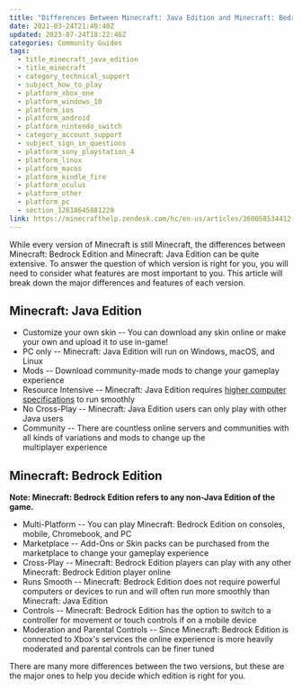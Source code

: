 ```yaml
---
title: "Differences Between Minecraft: Java Edition and Minecraft: Bedrock Edition"
date: 2021-03-24T21:40:40Z
updated: 2023-07-24T18:22:46Z
categories: Community Guides
tags:
  - title_minecraft_java_edition
  - title_minecraft
  - category_technical_support
  - subject_how_to_play
  - platform_xbox_one
  - platform_windows_10
  - platform_ios
  - platform_android
  - platform_nintendo_switch
  - category_account_support
  - subject_sign_in_questions
  - platform_sony_playstation_4
  - platform_linux
  - platform_macos
  - platform_kindle_fire
  - platform_oculus
  - platform_other
  - platform_pc
  - section_12618645881229
link: https://minecrafthelp.zendesk.com/hc/en-us/articles/360058534412-Differences-Between-Minecraft-Java-Edition-and-Minecraft-Bedrock-Edition
---
```


While every version of Minecraft is still Minecraft, the differences between Minecraft: Bedrock Edition and Minecraft: Java Edition can be quite extensive. To answer the question of which version is right for you, you will need to consider what features are most important to you. This article will break down the major differences and features of each version. 

## Minecraft: Java Edition

-   Customize your own skin -- You can download any skin online or make your own and upload it to use in-game! 
-   PC only -- Minecraft: Java Edition will run on Windows, macOS, and Linux 
-   Mods -- Download community-made mods to change your gameplay experience 
-   Resource Intensive -- Minecraft: Java Edition requires [higher computer specifications](https://help.minecraft.net/hc/en-us/articles/360035131371-Minecraft-Java-Edition-system-requirements-) to run smoothly 
-   No Cross-Play -- Minecraft: Java Edition users can only play with other Java users 
-   Community -- There are countless online servers and communities with all kinds of variations and mods to change up the multiplayer experience 

## Minecraft: Bedrock Edition

**Note: Minecraft: Bedrock Edition refers to any non-Java Edition of the game.** 

-   Multi-Platform -- You can play Minecraft: Bedrock Edition on consoles, mobile, Chromebook, and PC 
-   Marketplace -- Add-Ons or Skin packs can be purchased from the marketplace to change your gameplay experience 
-   Cross-Play -- Minecraft: Bedrock Edition players can play with any other Minecraft: Bedrock Edition player online 
-   Runs Smooth -- Minecraft: Bedrock Edition does not require powerful computers or devices to run and will often run more smoothly than Minecraft: Java Edition 
-   Controls -- Minecraft: Bedrock Edition has the option to switch to a controller for movement or touch controls if on a mobile device 
-   Moderation and Parental Controls -- Since Minecraft: Bedrock Edition is connected to Xbox's services the online experience is more heavily moderated and parental controls can be finer tuned 

There are many more differences between the two versions, but these are the major ones to help you decide which edition is right for you.
